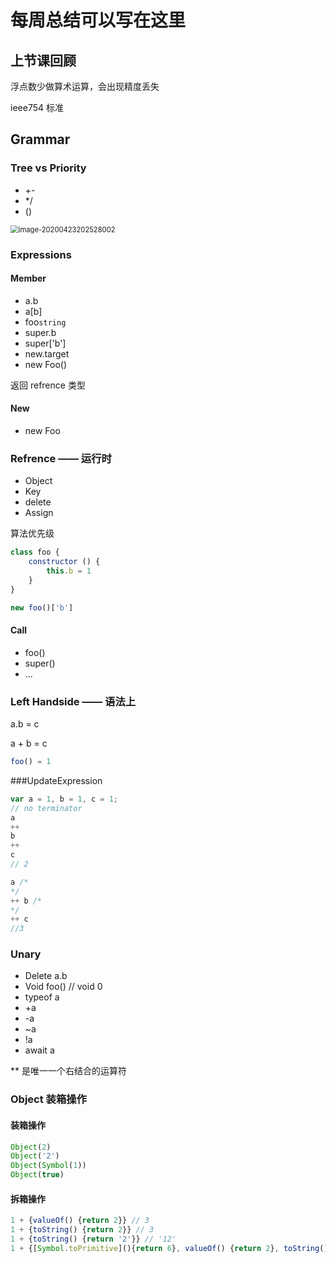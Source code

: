 # 每周总结可以写在这里
## 上节课回顾

浮点数少做算术运算，会出现精度丢失

ieee754 标准



## Grammar

### Tree vs Priority

* +-
* */
* ()

<img src="/Users/zhangshuai/Library/Application Support/typora-user-images/image-20200423202528002.png" alt="image-20200423202528002" style="zoom:80%;" />

### Expressions

#### Member

* a.b
* a[b]
* foo`string`
* super.b
* super['b']
* new.target
* new Foo()

返回 refrence 类型



#### New

* new Foo



### Refrence —— 运行时

* Object
* Key
* delete
* Assign



算法优先级

```js
class foo {
	constructor () {
		this.b = 1
	}
}

new foo()['b']
```



#### Call

* foo()
* super()
* ...



### Left Handside —— 语法上

a.b = c

a + b = c

```js
foo() = 1
```



###UpdateExpression
```js
var a = 1, b = 1, c = 1;
// no terminator
a
++
b
++
c
// 2

a /*
*/
++ b /*
*/
++ c
//3
```



### Unary

* Delete a.b
* Void foo() // void 0
* typeof a
* +a
* -a
* ~a
* !a
* await a

** 是唯一一个右结合的运算符



### Object 装箱操作

#### 装箱操作

```js
Object(2)
Object('2')
Object(Symbol(1))
Object(true)
```

#### 拆箱操作

```js
1 + {valueOf() {return 2}} // 3
1 + {toString() {return 2}} // 3
1 + {toString() {return '2'}} // '12'
1 + {[Symbol.toPrimitive](){return 6}, valueOf() {return 2}, toString() {return 2}} // 7
```

